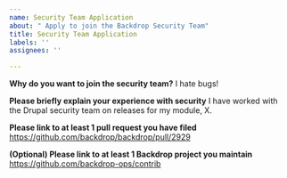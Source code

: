 ```yaml
---
name: Security Team Application
about: " Apply to join the Backdrop Security Team"
title: Security Team Application
labels: ''
assignees: ''

---
```


**Why do you want to join the security team?**
I hate bugs!

**Please briefly explain your experience with security**
I have worked with the Drupal security team on releases for my module, X.

**Please link to at least 1 pull request you have filed**
https://github.com/backdrop/backdrop/pull/2929

**(Optional) Please link to at least 1 Backdrop project you maintain**
https://github.com/backdrop-ops/contrib
